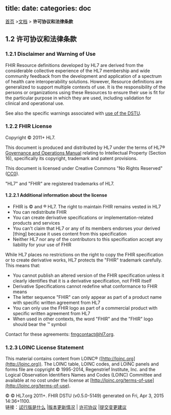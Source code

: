 title: 
date: 
categories: doc
---

  [首页](../home/index.html) >[文档](documentation.html) > **许可协议和法律条款**	
  
## 1.2  许可协议和法律条款

<a name="disclaimer"/>

### 1.2.1 Disclaimer and Warning of Use

FHIR Resource definitions developed by HL7 are derived from the considerable collective 
experience of the HL7 membership and wide community feedback from the development and 
application of a spectrum of health care interoperability solutions.  However, Resource 
definitions are generalized to support multiple contexts of use. It is the responsibility 
of the persons or organizations using these Resources to ensure their use is fit for the 
particular purpose in which they are used, including validation for clinical and operational use.

<a name="ballotstatus"/>

See also the specific warnings associated with <a href="todo.html">use of the DSTU</a>.

<a name="license"/>

### 1.2.2  FHIR License

Copyright © 2011+ HL7.

This document is produced and distributed by HL7 under the terms of HL7® 
[Governance 
and Operations Manual](http://www.hl7.org/documentcenter/public_temp_4108B35F-1C23-BA17-0C38BD44A97683FB/membership/HL7_Governance_and_Operations_Manual.pdf) relating to Intellectual Property (Section 16), specifically its copyright, trademark and patent provisions.

This document is licensed under Creative Commons &quot;No Rights Reserved&quot; ([CC0](http://creativecommons.org/publicdomain/zero/1.0/)).

&quot;HL7&quot; and &quot;FHIR&quot; are registered trademarks of HL7.

#### 1.2.2.1 Additional information about the license

*   FHIR is © and ® HL7. The right to maintain FHIR remains vested in HL7
*   You can redistribute FHIR
*   You can create derivative specifications or implementation-related products and services
*   You can't claim that HL7 or any of its members endorses your derived [thing] because it uses content from this specification
*   Neither HL7 nor any of the contributors to this specification accept any liability for your use of FHIR

While HL7 places no restrictions on the right to copy the FHIR
specification or to create derivative works, HL7 protects the &quot;FHIR&quot;
trademark carefully. This means that:

*   You cannot publish an altered version of the FHIR specification unless it clearly identifies that it is a derivative specification, not FHIR itself
*   Derivative Specifications cannot redefine what conformance to FHIR means
*   The letter sequence &quot;FHIR&quot; can only appear as part of a product name with specific written agreement from HL7
*   You can only use the FHIR logo as part of a commercial product with specific written agreement from HL7
*   When used in other contexts, the word &quot;FHIR&quot; and the &quot;FHIR&quot; logo should bear the ™ symbol

Contact for these agreements: [fmgcontact@hl7.org](mailto:fmgcontact@hl7.org).

<a name="loinc"> </a>

### 1.2.3 LOINC License Statement

This material contains content from LOINC® ([http://loinc.org](http://loinc.org)). The LOINC table, LOINC codes, and 
LOINC panels and forms file are copyright © 1995-2014, Regenstrief Institute, Inc. and the Logical Observation Identifiers 
Names and Codes (LOINC) Committee and available at no cost under the license at 
[http://loinc.org/terms-of-use](http://loinc.org/terms-of-use).


&copy; © HL7.org 2011+. FHIR DSTU (v0.5.0-5149) generated on Fri, Apr 3, 2015 14:36+1100\.  
链接：[试行版是什么](http://hl7.org/implement/standards/fhir/dstu.html) |[版本更新情况](http://hl7.org/implement/standards/fhir/history.html) | [许可协议](http://hl7.org/implement/standards/fhir/license.html) |[提交变更建议](http://gforge.hl7.org/gf/project/fhir/tracker/?action=TrackerItemAdd&tracker_id=677) 	